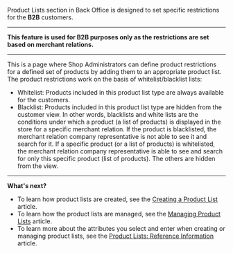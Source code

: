Product Lists section in Back Office is designed to set specific restrictions for the **B2B** customers. 
***
**This feature is used for B2B purposes only as the restrictions are set based on merchant relations.**
***
This is a page where Shop Administrators can define product restrictions for a defined set of products by adding them to an appropriate product list.
The product restrictions work on the basis of whitelist/blacklist lists:
* Whitelist: Products included in this product list type are always available for the customers.
* Blacklist: Products included in this product list type are hidden from the customer view.
In other words, blacklists and white lists are the conditions under which a product (a list of products) is displayed in the store for a specific merchant relation. If the product is blacklisted, the merchant relation company representative is not able to see it and search for it. 
If a specific product (or a list of products) is whitelisted, the merchant relation company representative is able to see and search for only this specific product (list of products). The others are hidden from the view.
***
**What's next?**

* To learn how product lists are created, see the [Creating a Product List](https://documentation.spryker.com/v4/docs/creating-a-product-list) article.
* To learn how the product lists are managed, see the [Managing Product Lists](https://documentation.spryker.com/v4/docs/managing-product-lists) article.
* To learn more about the attributes you select and enter when creating or managing product lists, see the [Product Lists: Reference Information](https://documentation.spryker.com/v4/docs/product-lists-reference-information) article.